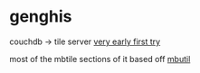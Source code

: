 genghis
=======
couchdb -> tile server [very early first try](http://calvinmetcalf.github.com/cwm/block/)

most of the mbtile sections of it based off [mbutil](https://github.com/mapbox/mbutil)